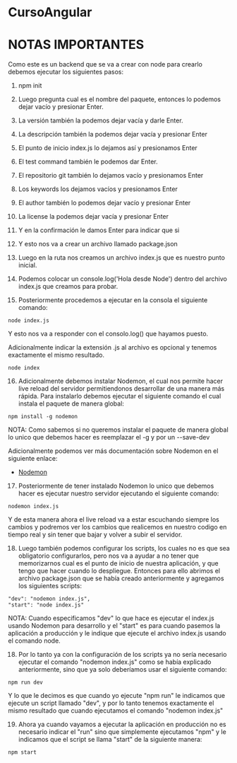 # CursoAngular

NOTAS IMPORTANTES
=====================================


Como este es un backend que se va a crear con node para crearlo debemos ejecutar los siguientes pasos:

1. npm init

2. Luego pregunta cual es el nombre del paquete, entonces lo podemos dejar vacío y presionar Enter.

3. La versión también la podemos dejar vacía y darle Enter.

4. La descripción también la podemos dejar vacía y presionar Enter

5. El punto de inicio index.js lo dejamos así y presionamos Enter

6. El test command también le podemos dar Enter.

7. El repositorio git también lo dejamos vacío y presionamos Enter

8. Los keywords los dejamos vacíos y presionamos Enter

9. El author también lo podemos dejar vacío y presionar Enter

10. La license la podemos dejar vacía y presionar Enter

11. Y en la confirmación le damos Enter para indicar que si

12. Y esto nos va a crear un archivo llamado package.json

13. Luego en la ruta nos creamos un archivo index.js que es nuestro punto inicial.

14. Podemos colocar un console.log('Hola desde Node') dentro del archivo index.js que creamos para probar.

15. Posteriormente procedemos a ejecutar en la consola el siguiente comando:
```
node index.js
```

Y esto nos va a responder con el consolo.log() que hayamos puesto.

Adicionalmente indicar la extensión .js al archivo es opcional y tenemos exactamente el mismo resultado.

```
node index
```

16. Adicionalmente debemos instalar Nodemon, el cual nos permite hacer live reload del servidor permitiendonos desarrollar de una manera más rápida. Para instalarlo debemos ejecutar el siguiente comando el cual instala el paquete de manera global:

```
npm install -g nodemon
```

NOTA: Como sabemos si no queremos instalar el paquete de manera global lo unico que debemos hacer es reemplazar el -g y por un --save-dev

Adicionalmente podemos ver más documentación sobre Nodemon en el siguiente enlace: 

* [Nodemon](https://www.npmjs.com/package/nodemon)

17. Posteriormente de tener instalado Nodemon lo unico que debemos hacer es ejecutar nuestro servidor ejecutando el siguiente comando:

```
nodemon index.js
```
Y de esta manera ahora el live reload va a estar escuchando siempre los cambios y podremos ver los cambios que realicemos en nuestro codigo en tiempo real y sin tener que bajar y volver a subir el servidor.

18. Luego también podemos configurar los scripts, los cuales no es que sea obligatorio configurarlos, pero nos va a ayudar a no tener que memorizarnos cual es el punto de inicio de nuestra aplicación, y que tengo que hacer cuando lo despliegue. Entonces para ello abrimos el archivo package.json que se había creado anteriormente y agregamos los siguientes scripts:

```
"dev": "nodemon index.js",
"start": "node index.js"
```

NOTA: Cuando especificamos "dev" lo que hace es ejecutar el index.js usando Nodemon para desarrollo y el "start" es para cuando pasemos la aplicación a producción y le indique que ejecute el archivo index.js usando el comando node.

18. Por lo tanto ya con la configuración de los scripts ya no sería necesario ejecutar el comando "nodemon index.js" como se había explicado anteriormente, sino que ya solo deberíamos usar el siguiente comando:

```
npm run dev
```

Y lo que le decimos es que cuando yo ejecute "npm run" le indicamos que ejecute un script llamado "dev", y por lo tanto tenemos exactamente el mismo resultado que cuando ejecutamos el comando "nodemon index.js"

19. Ahora ya cuando vayamos a ejecutar la aplicación en producción no es necesario indicar el "run" sino que simplemente ejecutamos "npm" y le indicamos que el script se llama "start" de la siguiente manera:

```
npm start
```
